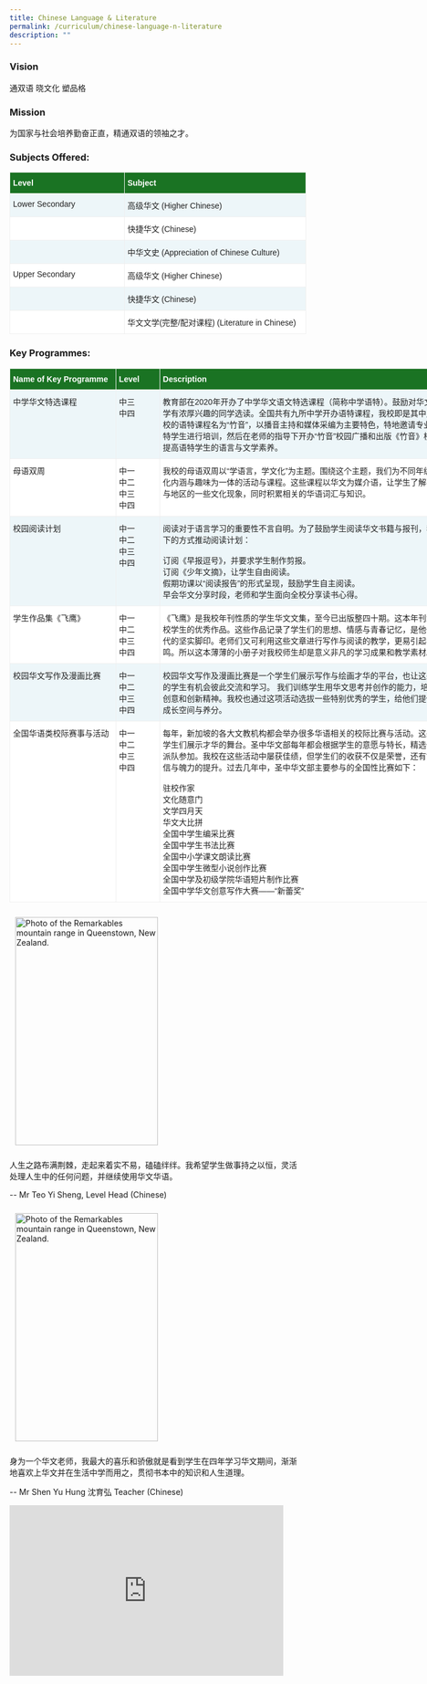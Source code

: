 ```yaml
---
title: Chinese Language & Literature
permalink: /curriculum/chinese-language-n-literature
description: ""
---
```

### Vision
通双语 晓文化 塑品格

### Mission
为国家与社会培养勤奋正直，精通双语的领袖之才。

### Subjects Offered:
<table style="border-collapse:collapse;border-spacing:0;table-layout: fixed; width: 520px" class="tg"><colgroup><col style="width: 201.007812px"><col style="width: 319.003906px"></colgroup><thead><tr><th style="background-color:#1A7323;border-color:#efefef;border-style:solid;border-width:1px;color:#FFF;font-family:Arial, sans-serif;font-size:14px;font-weight:bold;overflow:hidden;padding:10px 5px;text-align:left;vertical-align:top;word-break:normal"><span style="font-weight:bold;color:#FFF;background-color:#1A7323">Level</span></th><th style="background-color:#1A7323;border-color:#efefef;border-style:solid;border-width:1px;color:#FFF;font-family:Arial, sans-serif;font-size:14px;font-weight:bold;overflow:hidden;padding:10px 5px;text-align:left;vertical-align:top;word-break:normal"><span style="font-weight:bold;color:#FFF;background-color:#1A7323">Subject</span></th></tr></thead><tbody><tr><td style="background-color:#EDF6F9;border-color:#efefef;border-style:solid;border-width:1px;color:#222;font-family:Arial, sans-serif;font-size:14px;overflow:hidden;padding:10px 5px;text-align:left;vertical-align:top;word-break:normal"><span style="color:#222;background-color:#EDF6F9">Lower Secondary</span></td><td style="background-color:#EDF6F9;border-color:#efefef;border-style:solid;border-width:1px;color:#222;font-family:Arial, sans-serif;font-size:14px;overflow:hidden;padding:10px 5px;text-align:left;vertical-align:top;word-break:normal"><span style="color:#222;background-color:#EDF6F9">高级华文 (Higher Chinese)</span><br></td></tr><tr><td style="background-color:#FFF;border-color:#efefef;border-style:solid;border-width:1px;color:#222;font-family:Arial, sans-serif;font-size:14px;overflow:hidden;padding:10px 5px;text-align:left;vertical-align:top;word-break:normal"><span style="color:#222;background-color:#FFF"> </span></td><td style="background-color:#FFF;border-color:#efefef;border-style:solid;border-width:1px;color:#222;font-family:Arial, sans-serif;font-size:14px;overflow:hidden;padding:10px 5px;text-align:left;vertical-align:top;word-break:normal"><span style="color:#222;background-color:#FFF">快捷华文 (Chinese)</span></td></tr><tr><td style="background-color:#EDF6F9;border-color:#efefef;border-style:solid;border-width:1px;color:#222;font-family:Arial, sans-serif;font-size:14px;overflow:hidden;padding:10px 5px;text-align:left;vertical-align:top;word-break:normal"><span style="color:#222;background-color:#EDF6F9"> </span></td><td style="background-color:#EDF6F9;border-color:#efefef;border-style:solid;border-width:1px;color:#222;font-family:Arial, sans-serif;font-size:14px;overflow:hidden;padding:10px 5px;text-align:left;vertical-align:top;word-break:normal"><span style="color:#222;background-color:#EDF6F9">中华文史 (Appreciation of Chinese Culture)</span></td></tr><tr><td style="background-color:#FFF;border-color:#efefef;border-style:solid;border-width:1px;color:#222;font-family:Arial, sans-serif;font-size:14px;overflow:hidden;padding:10px 5px;text-align:left;vertical-align:top;word-break:normal"><span style="color:#222;background-color:#FFF">Upper Secondary</span></td><td style="background-color:#FFF;border-color:#efefef;border-style:solid;border-width:1px;color:#222;font-family:Arial, sans-serif;font-size:14px;overflow:hidden;padding:10px 5px;text-align:left;vertical-align:top;word-break:normal"><span style="color:#222;background-color:#FFF">高级华文 (Higher Chinese)</span><br></td></tr><tr><td style="background-color:#EDF6F9;border-color:#efefef;border-style:solid;border-width:1px;color:#222;font-family:Arial, sans-serif;font-size:14px;overflow:hidden;padding:10px 5px;text-align:left;vertical-align:top;word-break:normal"><span style="color:#222;background-color:#EDF6F9"> </span></td><td style="background-color:#EDF6F9;border-color:#efefef;border-style:solid;border-width:1px;color:#222;font-family:Arial, sans-serif;font-size:14px;overflow:hidden;padding:10px 5px;text-align:left;vertical-align:top;word-break:normal"><span style="color:#222;background-color:#EDF6F9">快捷华文 (Chinese)</span></td></tr><tr><td style="background-color:#FFF;border-color:#efefef;border-style:solid;border-width:1px;color:#222;font-family:Arial, sans-serif;font-size:14px;overflow:hidden;padding:10px 5px;text-align:left;vertical-align:top;word-break:normal"><span style="color:#222;background-color:#FFF"> </span></td><td style="background-color:#FFF;border-color:#efefef;border-style:solid;border-width:1px;color:#222;font-family:Arial, sans-serif;font-size:14px;overflow:hidden;padding:10px 5px;text-align:left;vertical-align:top;word-break:normal"><span style="color:#222;background-color:#FFF">华文文学(完整/配对课程) (Literature in Chinese)</span></td></tr></tbody></table>

### Key Programmes:
<table style="border-collapse:collapse;border-spacing:0;table-layout: fixed; width: 804px" class="tg"><colgroup><col style="width: 186.007812px"><col style="width: 77.003906px"><col style="width: 541.003906px"></colgroup><thead><tr><th style="background-color:#1A7323;border-color:#efefef;border-style:solid;border-width:1px;color:#FFF;font-family:Arial, sans-serif;font-size:14px;font-weight:bold;overflow:hidden;padding:10px 5px;text-align:left;vertical-align:top;word-break:normal"><span style="font-weight:bold;color:#FFF;background-color:#1A7323">Name of Key Programme</span></th><th style="background-color:#1A7323;border-color:#efefef;border-style:solid;border-width:1px;color:#FFF;font-family:Arial, sans-serif;font-size:14px;font-weight:bold;overflow:hidden;padding:10px 5px;text-align:left;vertical-align:top;word-break:normal"><span style="font-weight:bold;color:#FFF;background-color:#1A7323">Level</span></th><th style="background-color:#1A7323;border-color:#efefef;border-style:solid;border-width:1px;color:#FFF;font-family:Arial, sans-serif;font-size:14px;font-weight:bold;overflow:hidden;padding:10px 5px;text-align:left;vertical-align:top;word-break:normal"><span style="font-weight:bold;color:#FFF;background-color:#1A7323">Description</span></th></tr></thead><tbody><tr><td style="background-color:#EDF6F9;border-color:#efefef;border-style:solid;border-width:1px;color:#222;font-family:Arial, sans-serif;font-size:14px;overflow:hidden;padding:10px 5px;text-align:left;vertical-align:top;word-break:normal"><span style="color:#222;background-color:#EDF6F9">中学华文特选课程</span><br></td><td style="background-color:#EDF6F9;border-color:#efefef;border-style:solid;border-width:1px;color:#222;font-family:Arial, sans-serif;font-size:14px;overflow:hidden;padding:10px 5px;text-align:left;vertical-align:top;word-break:normal"><span style="color:#222;background-color:#EDF6F9">中三</span><br><span style="color:#222;background-color:#EDF6F9">中四</span><br></td><td style="background-color:#EDF6F9;border-color:#efefef;border-style:solid;border-width:1px;color:#222;font-family:Arial, sans-serif;font-size:14px;overflow:hidden;padding:10px 5px;text-align:left;vertical-align:top;word-break:normal"><span style="color:#222;background-color:#EDF6F9">教育部在2020年开办了中学华文语文特选课程（简称中学语特）。鼓励对华文和华文文学有浓厚兴趣的同学选读。全国共有九所中学开办语特课程，我校即是其中之一。 我校的语特课程名为“竹音”，以播音主持和媒体采编为主要特色，特地邀请专业人士对语特学生进行培训，然后在老师的指导下开办“竹音”校园广播和出版《竹音》校报，以此提高语特学生的语言与文学素养。</span><br></td></tr><tr><td style="background-color:#FFF;border-color:#efefef;border-style:solid;border-width:1px;color:#222;font-family:Arial, sans-serif;font-size:14px;overflow:hidden;padding:10px 5px;text-align:left;vertical-align:top;word-break:normal"><span style="color:#222;background-color:#FFF">母语双周</span><br></td><td style="background-color:#FFF;border-color:#efefef;border-style:solid;border-width:1px;color:#222;font-family:Arial, sans-serif;font-size:14px;overflow:hidden;padding:10px 5px;text-align:left;vertical-align:top;word-break:normal"><span style="color:#222;background-color:#FFF">中一</span><br><span style="color:#222;background-color:#FFF">中二</span><br><span style="color:#222;background-color:#FFF">中三</span><br><span style="color:#222;background-color:#FFF">中四</span><br></td><td style="background-color:#FFF;border-color:#efefef;border-style:solid;border-width:1px;color:#222;font-family:Arial, sans-serif;font-size:14px;overflow:hidden;padding:10px 5px;text-align:left;vertical-align:top;word-break:normal"><span style="color:#222;background-color:#FFF">我校的母语双周以“学语言，学文化”为主题。围绕这个主题，我们为不同年级设计融文化内涵与趣味为一体的活动与课程。这些课程以华文为媒介语，让学生了解不同种族与地区的一些文化现象，同时积累相关的华语词汇与知识。</span><br></td></tr><tr><td style="background-color:#EDF6F9;border-color:#efefef;border-style:solid;border-width:1px;color:#222;font-family:Arial, sans-serif;font-size:14px;overflow:hidden;padding:10px 5px;text-align:left;vertical-align:top;word-break:normal"><span style="color:#222;background-color:#EDF6F9">校园阅读计划</span><br></td><td style="background-color:#EDF6F9;border-color:#efefef;border-style:solid;border-width:1px;color:#222;font-family:Arial, sans-serif;font-size:14px;overflow:hidden;padding:10px 5px;text-align:left;vertical-align:top;word-break:normal"><span style="color:#222;background-color:#EDF6F9">中一</span><br><span style="color:#222;background-color:#EDF6F9">中二</span><br><span style="color:#222;background-color:#EDF6F9">中三</span><br><span style="color:#222;background-color:#EDF6F9">中四</span><br></td><td style="background-color:#EDF6F9;border-color:#efefef;border-style:solid;border-width:1px;color:#222;font-family:Arial, sans-serif;font-size:14px;overflow:hidden;padding:10px 5px;text-align:left;vertical-align:top;word-break:normal"><span style="color:#222;background-color:#EDF6F9">阅读对于语言学习的重要性不言自明。为了鼓励学生阅读华文书籍与报刊，我校用以下的方式推动阅读计划：</span><br><br>订阅《早报逗号》，并要求学生制作剪报。<br>订阅《少年文摘》，让学生自由阅读。<br>假期功课以“阅读报告”的形式呈现，鼓励学生自主阅读。<br>早会华文分享时段，老师和学生面向全校分享读书心得。</td></tr><tr><td style="background-color:#FFF;border-color:#efefef;border-style:solid;border-width:1px;color:#222;font-family:Arial, sans-serif;font-size:14px;overflow:hidden;padding:10px 5px;text-align:left;vertical-align:top;word-break:normal"><span style="color:#222;background-color:#FFF">学生作品集《飞鹰》</span><br></td><td style="background-color:#FFF;border-color:#efefef;border-style:solid;border-width:1px;color:#222;font-family:Arial, sans-serif;font-size:14px;overflow:hidden;padding:10px 5px;text-align:left;vertical-align:top;word-break:normal"><span style="color:#222;background-color:#FFF">中一</span><br><span style="color:#222;background-color:#FFF">中二</span><br><span style="color:#222;background-color:#FFF">中三</span><br><span style="color:#222;background-color:#FFF">中四</span><br></td><td style="background-color:#FFF;border-color:#efefef;border-style:solid;border-width:1px;color:#222;font-family:Arial, sans-serif;font-size:14px;overflow:hidden;padding:10px 5px;text-align:left;vertical-align:top;word-break:normal"><span style="color:#222;background-color:#FFF">《飞鹰》是我校年刊性质的学生华文文集，至今已出版整四十期。这本年刊浓缩了全校学生的优秀作品。这些作品记录了学生们的思想、情感与青春记忆，是他们中学时代的坚实脚印。老师们又可利用这些文章进行写作与阅读的教学，更易引起学生的共鸣。所以这本薄薄的小册子对我校师生却是意义非凡的学习成果和教学素材。</span><br></td></tr><tr><td style="background-color:#EDF6F9;border-color:#efefef;border-style:solid;border-width:1px;color:#222;font-family:Arial, sans-serif;font-size:14px;overflow:hidden;padding:10px 5px;text-align:left;vertical-align:top;word-break:normal"><span style="color:#222;background-color:#EDF6F9">校园华文写作及漫画比赛 </span></td><td style="background-color:#EDF6F9;border-color:#efefef;border-style:solid;border-width:1px;color:#222;font-family:Arial, sans-serif;font-size:14px;overflow:hidden;padding:10px 5px;text-align:left;vertical-align:top;word-break:normal"><span style="color:#222;background-color:#EDF6F9">中一</span><br><span style="color:#222;background-color:#EDF6F9">中二</span><br><span style="color:#222;background-color:#EDF6F9">中三</span><br><span style="color:#222;background-color:#EDF6F9">中四</span><br></td><td style="background-color:#EDF6F9;border-color:#efefef;border-style:solid;border-width:1px;color:#222;font-family:Arial, sans-serif;font-size:14px;overflow:hidden;padding:10px 5px;text-align:left;vertical-align:top;word-break:normal"><span style="color:#222;background-color:#EDF6F9">校园华文写作及漫画比赛是一个学生们展示写作与绘画才华的平台，也让这些有特长的学生有机会彼此交流和学习。 我们训练学生用华文思考并创作的能力，培养他们的创意和创新精神。我校也通过这项活动选拔一些特别优秀的学生，给他们提供更多的成长空间与养分。 </span></td></tr><tr><td style="background-color:#FFF;border-color:#efefef;border-style:solid;border-width:1px;color:#222;font-family:Arial, sans-serif;font-size:14px;overflow:hidden;padding:10px 5px;text-align:left;vertical-align:top;word-break:normal"><span style="color:#222;background-color:#FFF">全国华语类校际赛事与活动 </span></td><td style="background-color:#FFF;border-color:#efefef;border-style:solid;border-width:1px;color:#222;font-family:Arial, sans-serif;font-size:14px;overflow:hidden;padding:10px 5px;text-align:left;vertical-align:top;word-break:normal"><span style="color:#222;background-color:#FFF">中一</span><br><span style="color:#222;background-color:#FFF">中二</span><br><span style="color:#222;background-color:#FFF">中三</span><br><span style="color:#222;background-color:#FFF">中四</span><br></td><td style="background-color:#FFF;border-color:#efefef;border-style:solid;border-width:1px;color:#222;font-family:Arial, sans-serif;font-size:14px;overflow:hidden;padding:10px 5px;text-align:left;vertical-align:top;word-break:normal"><span style="color:#222;background-color:#FFF">每年，新加坡的各大文教机构都会举办很多华语相关的校际比赛与活动。这些活动是学生们展示才华的舞台。圣中华文部每年都会根据学生的意愿与特长，精选一些活动派队参加。我校在这些活动中屡获佳绩，但学生们的收获不仅是荣誉，还有能力、自信与魄力的提升。过去几年中，圣中华文部主要参与的全国性比赛如下：</span><br><br>驻校作家<br>文化随意门<br>文学四月天<br>华文大比拼<br>全国中学生编采比赛<br>全国中学生书法比赛<br>全国中小学课文朗读比赛<br>全国中学生微型小说创作比赛<br>全国中学及初级学院华语短片制作比赛<br>全国中学华文创意写作大赛——“新蕾奖”</td></tr></tbody></table>

<!-- Codes by HTML.am -->

<!-- CSS Code -->
<style type="text/css">
img.GeneratedImage {
width:250px;height:400px;margin:10px;border-width:0px;border-color:#000000;border-style:solid;
}
</style>

<!-- HTML Code -->
<img class="GeneratedImage" alt="Photo of the Remarkables mountain range in Queenstown, New Zealand." src="https://anglicanhigh.moe.edu.sg/qql/slot/u373/Curriculum/Staff/Teo_Yi_Sheng.JPG">

人生之路布满荆棘，走起来着实不易，磕磕绊绊。我希望学生做事持之以恒，灵活处理人生中的任何问题，并继续使用华文华语。

-- Mr Teo Yi Sheng, Level Head (Chinese)

<!-- Codes by HTML.am -->

<!-- CSS Code -->
<style type="text/css">
img.GeneratedImage {
width:250px;height:400px;margin:10px;border-width:0px;border-color:#000000;border-style:solid;
}
</style>

<!-- HTML Code -->
<img class="GeneratedImage" alt="Photo of the Remarkables mountain range in Queenstown, New Zealand." src="https://anglicanhigh.moe.edu.sg/qql/slot/u373/Curriculum/Staff/Shen_Yu_Hung.JPG">

身为一个华文老师，我最大的喜乐和骄傲就是看到学生在四年学习华文期间，渐渐地喜欢上华文并在生活中学而用之，贯彻书本中的知识和人生道理。

-- Mr Shen Yu Hung 沈育弘 Teacher (Chinese)

<iframe src="https://docs.google.com/presentation/d/e/2PACX-1vREXgRP02_XARvogzIEkrEuMfM7EhDJDapBmuPPO0X49Apc_CcA0y04fw50dVdxUMWsVoJME0pGxEIC/embed?start=false&amp;loop=false&amp;delayms=3000" frameborder="0" width="480" height="299" allowfullscreen="true"></iframe>